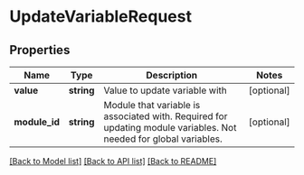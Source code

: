 # UpdateVariableRequest

## Properties

Name | Type | Description | Notes
------------ | ------------- | ------------- | -------------
**value** | **string** | Value to update variable with | [optional] 
**module_id** | **string** | Module that variable is associated with. Required for updating module variables. Not needed for global variables. | [optional] 

[[Back to Model list]](../README.md#documentation-for-models) [[Back to API list]](../README.md#documentation-for-api-endpoints) [[Back to README]](../README.md)
